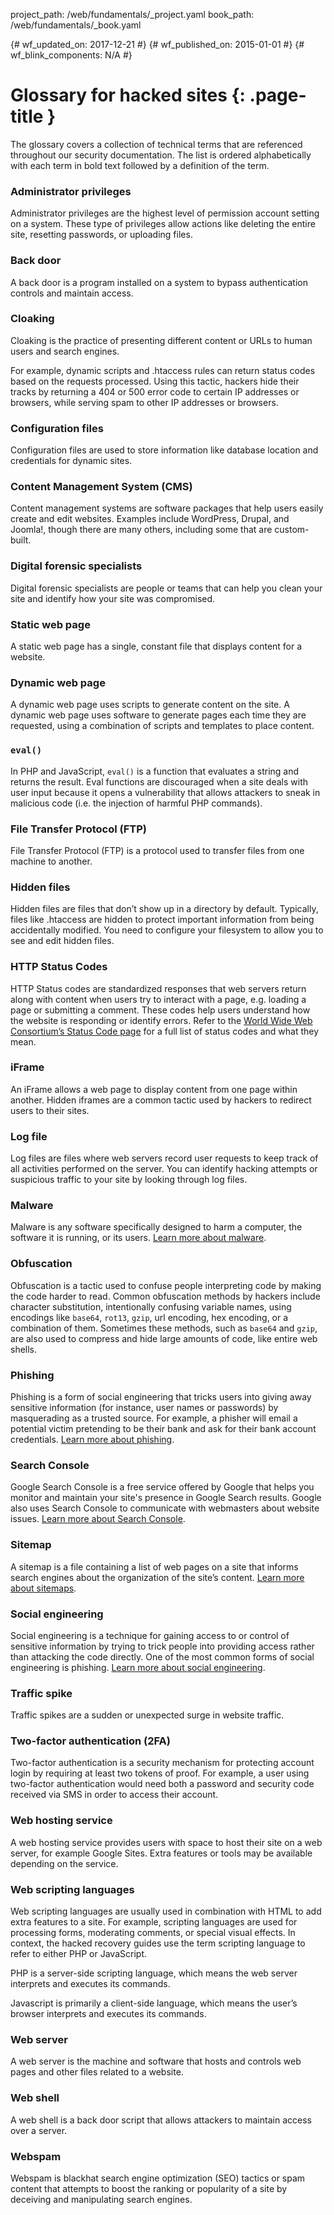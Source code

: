 project_path: /web/fundamentals/_project.yaml
book_path: /web/fundamentals/_book.yaml

{# wf_updated_on: 2017-12-21 #}
{# wf_published_on: 2015-01-01 #}
{# wf_blink_components: N/A #}

# Glossary for hacked sites {: .page-title }

The glossary covers a collection of technical terms that are referenced
throughout our security documentation. The list is ordered alphabetically
with each term in bold text followed by a definition of the term.

### Administrator privileges
Administrator privileges are the highest level of permission account
setting on a system. These type of privileges allow actions like deleting the
entire site, resetting passwords, or uploading files.

### Back door
A back door is a program installed on a system to bypass authentication
controls and maintain access.

### Cloaking
Cloaking is the practice of presenting different content or URLs to human
users and search engines.

For example, dynamic scripts and .htaccess rules can return status codes
based on the requests processed. Using this tactic, hackers hide their tracks
by returning a 404 or 500 error code to certain IP addresses or browsers,
while serving spam to other IP addresses or browsers.

### Configuration files
Configuration files are used to store information like database location and
credentials for dynamic sites.

### Content Management System (CMS)
Content management systems are software packages that help users easily
create and edit websites. Examples include WordPress, Drupal, and Joomla!,
though there are many others, including some that are custom-built.

### Digital forensic specialists
Digital forensic specialists are people or teams that can help you clean your
site and identify how your site was compromised.

### Static web page
A static web page has a single, constant file that displays content for
a website.

### Dynamic web page
A dynamic web page uses scripts to generate content on the site. A dynamic
web page uses software to generate pages each time they are requested, using
a combination of scripts and templates to place content.

### `eval()`
In PHP and JavaScript, `eval()` is a function that evaluates a string and
returns the result. Eval functions are discouraged when a site deals with
user input because it opens a vulnerability that allows attackers to sneak in
malicious code (i.e. the injection of harmful PHP commands).

### File Transfer Protocol (FTP)
File Transfer Protocol (FTP) is a protocol used to transfer files from one
machine to another.

### Hidden files
Hidden files are files that don’t show up in a directory by default.
Typically, files like .htaccess are hidden to protect important information
from being accidentally modified. You need to configure your filesystem to
allow you to see and edit hidden files.

### HTTP Status Codes
HTTP Status codes are standardized responses that web servers return along
with content when users try to interact with a page, e.g. loading a page or
submitting a comment. These codes help users understand how the website is
responding or identify errors. Refer to the
[World Wide Web Consortium’s Status Code page](https://www.w3.org/Protocols/rfc2616/rfc2616-sec10.html)
for a full list of status codes and what they mean.

### iFrame
An iFrame allows a web page to display content from one page within another.
Hidden iframes are a common tactic used by hackers to redirect users to their
sites.

### Log file
Log files are files where web servers record user requests to keep track of
all activities performed on the server. You can identify hacking attempts or
suspicious traffic to your site by looking through log files.

### Malware
Malware is any software specifically designed to harm a computer, the
software it is running, or its users.
[Learn more about malware](https://support.google.com/webmasters/answer/3258249).

### Obfuscation
Obfuscation is a tactic used to confuse people interpreting code by making
the code harder to read. Common obfuscation methods by hackers include
character substitution, intentionally confusing variable names, using
encodings like `base64`, `rot13`, `gzip`, url encoding, hex encoding, or a
combination of them. Sometimes these methods, such as `base64` and `gzip`, are
also used to compress and hide large amounts of code, like entire web shells.

### Phishing
Phishing is a form of social engineering that tricks users into giving away
sensitive information (for instance, user names or passwords) by masquerading
as a trusted source. For example, a phisher will email a potential victim
pretending to be their bank and ask for their bank account credentials.
[Learn more about phishing](https://support.google.com/websearch/answer/106318).

### Search Console
Google Search Console is a free service offered by Google that helps you
monitor and maintain your site's presence in Google Search results. Google
also uses Search Console to communicate with webmasters about website issues.
[Learn more about Search Console](https://support.google.com/webmasters/answer/4559176?ref_topic=3309469).

### Sitemap
A sitemap is a file containing a list of web pages on a site that informs
search engines about the organization of the site’s content.
[Learn more about sitemaps](https://support.google.com/webmasters/answer/156184).

### Social engineering
Social engineering is a technique for gaining access to or control of
sensitive information by trying to trick people into providing access rather
than attacking the code directly. One of the most common forms of social
engineering is phishing.
[Learn more about social engineering](https://support.google.com/webmasters/answer/6350487).

### Traffic spike
Traffic spikes are a sudden or unexpected surge in website traffic.

### Two-factor authentication (2FA)
Two-factor authentication is a security mechanism for protecting account
login by requiring at least two tokens of proof. For example, a user using
two-factor authentication would need both a password and security code
received via SMS in order to access their account.

### Web hosting service
A web hosting service provides users with space to host their site on a
web server, for example Google Sites. Extra features or tools may be
available depending on the service.

### Web scripting languages
Web scripting languages are usually used in combination with HTML to add
extra features to a site. For example, scripting languages are used for
processing forms, moderating comments, or special visual effects. In context,
the hacked recovery guides use the term scripting language to refer to
either PHP or JavaScript.

PHP is a server-side scripting language, which means the web server
interprets and executes its commands.

Javascript is primarily a client-side language, which means the user’s
browser interprets and executes its commands.

### Web server
A web server is the machine and software that hosts and controls web
pages and other files related to a website.

### Web shell
A web shell is a back door script that allows attackers to maintain
access over a server.

### Webspam
Webspam is blackhat search engine optimization (SEO) tactics or spam
content that attempts to boost the ranking or popularity of a site by
deceiving and manipulating search engines.
